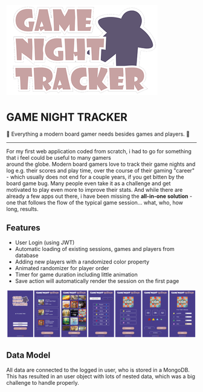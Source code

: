 ![](images/gnt_logo_klein.png)

# GAME NIGHT TRACKER

&#127922; Everything a modern board gamer needs besides games and players. &#x1f3b2;

---

For my first web application coded from scratch, i had to go for something that i feel could be useful to many gamers  
around the globe. Modern board gamers love to track their game nights and log e.g. their scores and play time, over the
course of their gaming "career" - which usually does not end for a couple years, if you get bitten by the board game
bug. Many people even take it as a challenge and get motivated to play even more to improve their stats. And while there
are already a few apps out there, i have been missing the **all-in-one solution** - one that follows the flow of the
typical game session... what, who, how long, results.

## Features

- User Login (using JWT)
- Automatic loading of existing sessions, games and players from database
- Adding new players with a randomized color property
- Animated randomizer for player order
- Timer for game duration including little animation
- Save action will automatically render the session on the first page

![](images/gnt.png)

## Data Model

All data are connected to the logged in user, who is stored in a MongoDB. This has resulted in an user object with lots
of nested data, which was a big challenge to handle properly.

